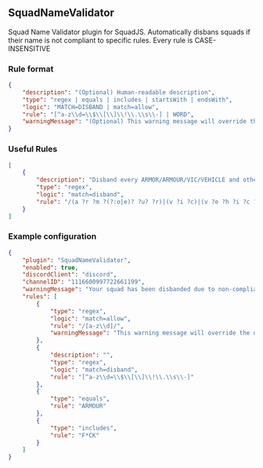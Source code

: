 ## SquadNameValidator
Squad Name Validator plugin for SquadJS.
Automatically disbans squads if their name is not compliant to specific rules.
Every rule is CASE-INSENSITIVE

### Rule format
```json
{
    "description": "(Optional) Human-readable description",
    "type": "regex | equals | includes | startsWith | endsWith",
    "logic": "MATCH=DISBAND | match=allow",
    "rule": "[^a-z\\d=\\$\\[\\]\\!\\.\\s\\-] | WORD",
    "warningMessage": "(Optional) This warning message will override the default message.\n\nForbidden: %FORBIDDEN%", 
}
```

### Useful Rules
```json
[
    {
        "description": "Disband every ARMOR/ARMOUR/VIC/VEHICLE and other variants",
        "type": "regex",
        "logic": "match=disband",
        "rule": "/(a ?r ?m ?(?:o|e)? ?u? ?r)|(v ?i ?c)|(v ?e ?h ?i ?c ?l ?e)/"
    }
]
```

### Example configuration
```json
{
    "plugin": "SquadNameValidator",
    "enabled": true,
    "discordClient": "discord",
    "channelID": "1116600997722661199",
    "warningMessage": "Your squad has been disbanded due to non-compliant name.\n\nForbidden: %FORBIDDEN%",
    "rules": [
        {
            "type": "regex",
            "logic": "match=allow",
            "rule": "/[a-z\\d]/",
            "warningMessage": "This warning message will override the default message.\n\nForbidden: %FORBIDDEN%",    
        },
        {
            "description": "",
            "type": "regex",
            "logic": "match=disband",
            "rule": "[^a-z\\d=\\$\\[\\]\\!\\.\\s\\-]"
        },
        {
            "type": "equals",
            "rule": "ARMOUR"
        },
        {
            "type": "includes",
            "rule": "F*CK"
        }
    ]
}
```
